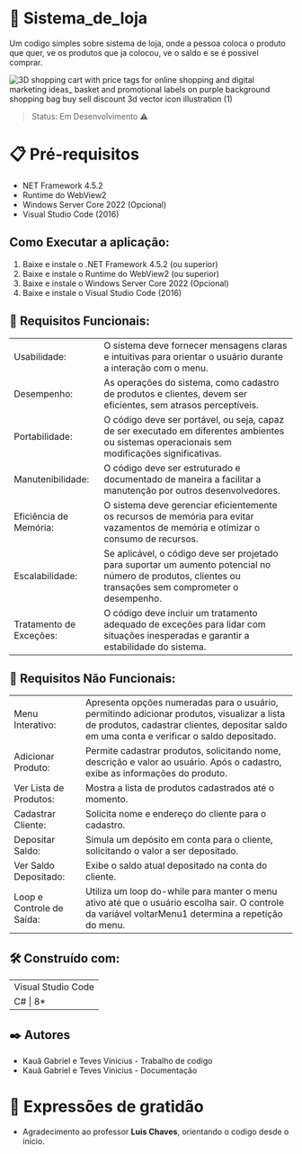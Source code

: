 # 🛒 Sistema_de_loja 
Um codigo simples sobre sistema de loja, onde a pessoa coloca o produto que quer, ve os produtos que ja colocou, ve o saldo e se é possivel comprar.

![3D shopping cart with price tags for online shopping and digital marketing ideas_ basket and promotional labels on purple background shopping bag buy sell discount 3d vector icon illustration (1)](https://github.com/KauaNewll/Sistema_de_loja/assets/148343096/d78d5e51-dace-47d5-a2a7-7ea6f764941c)


> Status: Em Desenvolvimento ⚠️

# 📋 Pré-requisitos
+ NET Framework 4.5.2
+ Runtime do WebView2
+ Windows Server Core 2022 (Opcional)
+ Visual Studio Code (2016)

## Como Executar a aplicação:

1. Baixe e instale o .NET Framework 4.5.2 (ou superior)
2. Baixe e instale o Runtime do WebView2 (ou superior)
3. Baixe e instale o Windows Server Core 2022 (Opcional)
4. Baixe e instale o Visual Studio Code (2016)

## 🚀 Requisitos Funcionais:

<table> 
<tr>
  <td>
    Usabilidade:</td>
  
  <td>O sistema deve fornecer mensagens claras e intuitivas para orientar o usuário durante a interação com o menu.</td></tr>

<tr><td> Desempenho: </td> <td>As operações do sistema, como cadastro de produtos e clientes, devem ser eficientes, sem atrasos perceptíveis.</td></tr>

<tr><td>Portabilidade: </td> <td>O código deve ser portável, ou seja, capaz de ser executado em diferentes ambientes ou sistemas operacionais sem modificações significativas.</td></tr>

<tr><td>Manutenibilidade:</td> <td>O código deve ser estruturado e documentado de maneira a facilitar a manutenção por outros desenvolvedores.</td></tr>

<tr><td>Eficiência de Memória:</td> <td>O sistema deve gerenciar eficientemente os recursos de memória para evitar vazamentos de memória e otimizar o consumo de recursos.</td></tr>

<tr><td>Escalabilidade:</td> <td>Se aplicável, o código deve ser projetado para suportar um aumento potencial no número de produtos, clientes ou transações sem comprometer o desempenho.</td></tr>

<tr><td>Tratamento de Exceções:</td> <td>O código deve incluir um tratamento adequado de exceções para lidar com situações inesperadas e garantir a estabilidade do sistema.</td></tr>

</tr>
</table>

## 🚀 Requisitos Não Funcionais: 

<table> 
<tr>
  <td>
    Menu Interativo:</td>
  
  <td>Apresenta opções numeradas para o usuário, permitindo adicionar produtos, visualizar a lista de produtos, cadastrar clientes, depositar saldo em uma conta e verificar o saldo depositado.</td></tr>

<tr><td> Adicionar Produto: </td> <td>Permite cadastrar produtos, solicitando nome, descrição e valor ao usuário. Após o cadastro, exibe as informações do produto.</td></tr>

<tr><td>Ver Lista de Produtos: </td> <td>Mostra a lista de produtos cadastrados até o momento.</td></tr>

<tr><td>Cadastrar Cliente:</td> <td>Solicita nome e endereço do cliente para o cadastro.</td></tr>

<tr><td>Depositar Saldo:</td> <td>Simula um depósito em conta para o cliente, solicitando o valor a ser depositado.</td></tr>

<tr><td>Ver Saldo Depositado:</td> <td>Exibe o saldo atual depositado na conta do cliente.</td></tr>

<tr><td>Loop e Controle de Saída:</td> <td>Utiliza um loop do-while para manter o menu ativo até que o usuário escolha sair. O controle da variável voltarMenu1 determina a repetição do menu.</td></tr>

</tr>
</table>

## 🛠️ Construído com:

<table>

<tr> <td> Visual Studio Code </td> </tr>
<tr> <td> C# | 8* </td> </tr>

</table>

## ✒️ Autores

+ Kauã Gabriel e  Teves Vinicius - Trabalho de codigo
+ Kauã Gabriel e Teves Vinicius - Documentação

# 🎁 Expressões de gratidão
+ Agradecimento ao professor <strong>Luis Chaves</strong>, orientando o codigo desde o inicio.
